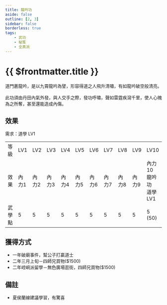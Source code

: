 ```yaml
---
title: 龍吟功
aside: false
outline: [2, 3]
sidebar: false
borderless: true
tags:
    - 武功
    - 秘笈
    - 全真派
---
```


# {{ $frontmatter.title }}

<BookItemIcon :size="`medium`" :needLink="false" :no="7005"></BookItemIcon>

道門蒼龍吟，是以九霄龍吟為譬，形容得道之人飛升清嘯，有如龍吟破空般清亮。
<br><br>
此功須由丹田內氣外發，與人交手之際，發功呼嘯，聲如雷霆疾瀉千里，使人心魄<br>
為之所奪，甚至還能造成內傷。
<br clear="all" />

## 效果

需求：道學 LV1

<table>
    <tr>
        <td>等級</td>
        <td>LV1</td>
        <td>LV2</td>
        <td>LV3</td>
        <td>LV4</td>
        <td>LV5</td>
        <td>LV6</td>
        <td>LV7</td>
        <td>LV8</td>
        <td>LV9</td>
        <td>LV10</td>
    </tr>
    <tr>
        <td>效果</td>
        <td>內力1</td>
        <td>內力2</td>
        <td>內力3</td>
        <td>內力4</td>
        <td>內力5</td>
        <td>內力6</td>
        <td>內力7</td>
        <td>內力8</td>
        <td>內力9</td>
        <td>內力10<br>龍吟功<br>道學LV1</td>
    </tr>
    <tr>
        <td>武學點</td>
        <td>5</td>
        <td>5</td>
        <td>5</td>
        <td>5</td>
        <td>5</td>
        <td>5</td>
        <td>5</td>
        <td>5</td>
        <td>5</td>
        <td>5 (50)</td>
    </tr>
</table>

## 獲得方式

-   一年破廟事件，幫公子打贏道士
-   二年三月上旬－四師兄買物($1500)
-   二年崆峒派留學－無色廣場逛街，四師兄買物($1500)

## 備註

-   夏侯蘭線建議學習，有驚喜
